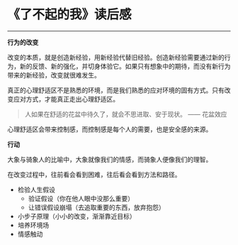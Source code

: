# 《了不起的我》读后感
---

**行为的改变**

改变的本质，就是创造新经验，用新经验代替旧经验。创造新经验需要通过新的行为，新的反馈、新的强化，并切身体验它。如果只有想象中的期待，而没有新行为带来的新经验，改变就很难发生。

真正的心理舒适区不是熟悉的环境，而是我们熟悉的应对环境的固有方式。只有改变应对方式，才能真正走出心理舒适区。

>人如果在舒适的花盆中待久了，就会不思进取、安于现状。 —— 花盆效应

心理舒适区会带来控制感，而控制感是每个人的需要，也是安全感的来源。

**行动**

大象与骑象人的比喻中，大象就像我们的情感，而骑象人便像我们的理智。

在改变过程中，往前看会看到困难，往后看会看到方法和路径。

- 检验人生假设
  - 验证假设（你在他人眼中没那么重要）
  - 让错误假设崩塌（去追取重要的东西，放弃抱怨）
- 小步子原理（小小的改变，渐渐靠近目标）
- 培养环境场
- 情感触动